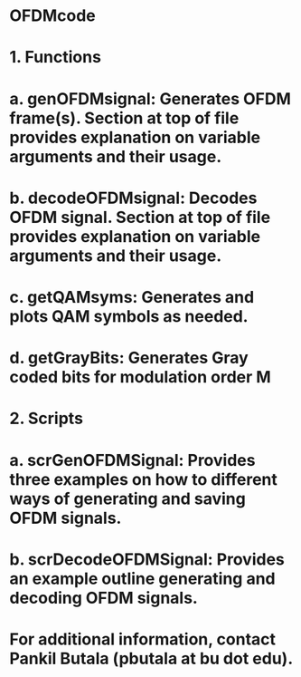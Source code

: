 # OFDMcode
# 1. Functions
# a. genOFDMsignal: Generates OFDM frame(s). Section at top of file provides explanation on variable arguments and their usage.
# b. decodeOFDMsignal: Decodes OFDM signal. Section at top of file provides explanation on variable arguments and their usage.
# c. getQAMsyms: Generates and plots QAM symbols as needed. 
# d. getGrayBits: Generates Gray coded bits for modulation order M
#
# 2. Scripts
# a. scrGenOFDMSignal: Provides three examples on how to different ways of generating and saving OFDM signals.
# b. scrDecodeOFDMSignal: Provides an example outline generating and decoding OFDM signals.
# 
# For additional information, contact Pankil Butala (pbutala at bu dot edu).
